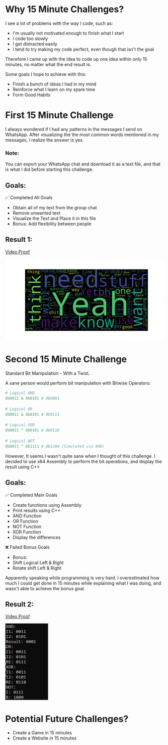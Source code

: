 # Why 15 Minute Challenges?
I see a lot of problems with the way I code, such as:
- I'm usually not motivated enough to finish what I start
- I code too slowly
- I get distracted easily
- I tend to try making my code perfect, even though that isn't the goal

Therefore I came up with the idea to code up one idea within only 15 minutes, no matter what the end result is.

Some goals I hope to achieve with this:
- Finish a bunch of ideas I had in my mind
- Reinforce what I learn on my spare time
- Form Good Habits

# First 15 Minute Challenge
I always wondered if I had any patterns in the messages I send on WhatsApp. After visualizing the the most common words mentioned in my messages, I realize the answer is yes.

### Note:
You can export your WhatsApp chat and download it as a text file, and that is what I did before starting this challenge.

## Goals: 
✅ Completed All Goals
- Obtain all of my text from the group chat
- Remove unwanted text
- Visualize the Text and Place it in this file
- Bonus: Add flexibility between people

## Result 1:
[Video Proof](https://www.youtube.com/watch?v=9_9iTPBATgM)


![My Word Cloud](./Challenge%201%20-%20Visualize%20my%20Chat%20Messages/MyWordCloud.png)

# Second 15 Minute Challenge

Standard Bit Manipulation - With a Twist.

A sane person would perform bit manipulation with Bitwise Operators:
```py
# Logical AND
0b0011 & 0b0101 # 0b0001 

# Logical OR
0b0011 & 0b0101 # 0b0111

# Logical XOR
0b0011 ^ 0b0101 # 0b0110

# Logical NOT
0b0011 ^ 0b1111 # 0b1100 (Simulated via XOR)
``` 

However, It seems I wasn't quite sane when I thought of this challenge. I decided to use x64 Assembly to perform the bit operations, and display the result using C++

## Goals: 
✅ Completed Main Goals
- Create functions using Assembly
- Print results using C++
- AND Function
- OR Function
- NOT Function
- XOR Function
- Display the differences
  
❌ Failed Bonus Goals
- Bonus:
- Shift Logical Left & Right
- Rotate shift Left & Right

Apparently speaking while programming is very hard. I overestimated how much I could get done in 15 minutes while explaining what I was doing, and wasn't able to achieve the bonus goal.

## Result 2:
[Video Proof](https://www.youtube.com/watch?v=8tzyY34k-Z0)

![Boolean Logic](./Challenge%202%20-%20Assembly%20and%20C++%20Logical%20Operations/BooleanLogic.png)

# Potential Future Challenges?
- Create a Game in 15 minutes
- Create a Website in 15 minutes